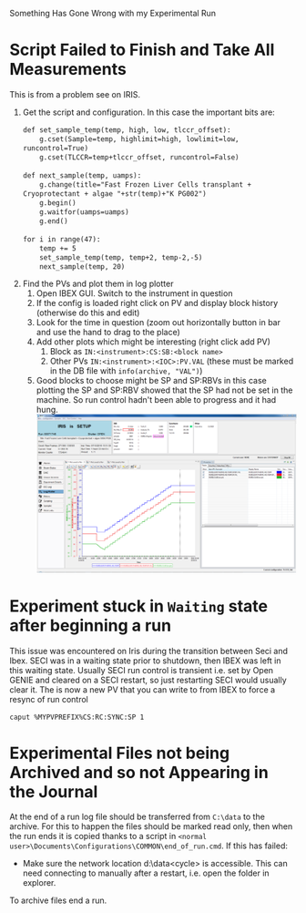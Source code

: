 Something Has Gone Wrong with my Experimental Run

# Script Failed to Finish and Take All Measurements

This is from a problem see on IRIS.

1. Get the script and configuration.
   In this case the important bits are:
    ```
    def set_sample_temp(temp, high, low, tlccr_offset):
        g.cset(Sample=temp, highlimit=high, lowlimit=low, runcontrol=True)
        g.cset(TLCCR=temp+tlccr_offset, runcontrol=False)
        
    def next_sample(temp, uamps):
        g.change(title="Fast Frozen Liver Cells transplant + Cryoprotectant + algae "+str(temp)+"K PG002")
        g.begin()
        g.waitfor(uamps=uamps)
        g.end()

    for i in range(47):
        temp += 5
        set_sample_temp(temp, temp+2, temp-2,-5)
        next_sample(temp, 20)
    ```
1. Find the PVs and plot them in log plotter
    1. Open IBEX GUI. Switch to the instrument in question
    1. If the config is loaded right click on PV and display block history (otherwise do this and edit)
    1. Look for the time in question (zoom out horizontally button in bar and use the hand to drag to the place)
    1. Add other plots which might be interesting (right click add PV)
        1. Block as `IN:<instrument>:CS:SB:<block name>`
        1. Other PVs `IN:<instrument>:<IOC>:PV.VAL` (these must be marked in the DB file with `info(archive, "VAL")`)
    1. Good blocks to choose might be SP and SP:RBVs in this case plotting the SP and SP:RBV showed that the SP had not be set in the machine. So run control hadn't been able to progress and it had hung.
![log plotter image](troubleshooting/LogPlotter.png)

# Experiment stuck in `Waiting` state after beginning a run

This issue was encountered on Iris during the transition between Seci and Ibex. SECI was in a waiting state prior to shutdown, then IBEX was left in this waiting state. Usually SECI run control is transient i.e. set by Open GENIE and cleared on a SECI restart, so just restarting SECI would usually clear it. The is now a new PV that you can write to from IBEX to force a resync of run control

    caput %MYPVPREFIX%CS:RC:SYNC:SP 1

# Experimental Files not being Archived and so not Appearing in the Journal

At the end of a run log file should be transferred from `C:\data` to the archive. For this to happen the files should be marked read only, then when the run ends it is copied thanks to a script in `<normal user>\Documents\Configurations\COMMON\end_of_run.cmd`. 
If this has failed:

* Make sure the network location d:\data\<cycle> is accessible. This can need connecting to manually after a restart, i.e. open the folder in explorer.

To archive files end a run.